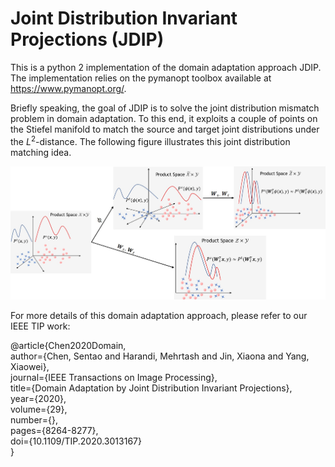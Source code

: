 # Joint Distribution Invariant Projections (JDIP)

This is a python 2 implementation of the domain adaptation approach JDIP. The implementation relies on the pymanopt toolbox available at https://www.pymanopt.org/.

Briefly speaking, the goal of JDIP is to solve the joint distribution mismatch problem in domain adaptation. To this end, it exploits a couple of points on the Stiefel manifold to match the source and target joint distributions under the $L^{2}$-distance. The following figure illustrates this joint distribution matching idea.   


![idea](idea.jpg)



For more details of this domain adaptation approach,  please refer to our IEEE TIP work: 

@article{Chen2020Domain,  
  author={Chen, Sentao and Harandi, Mehrtash and Jin, Xiaona and Yang, Xiaowei},  
  journal={IEEE Transactions on Image Processing},   
  title={Domain Adaptation by Joint Distribution Invariant Projections},   
  year={2020},  
  volume={29},  
  number={},  
  pages={8264-8277},  
  doi={10.1109/TIP.2020.3013167}  
  }

